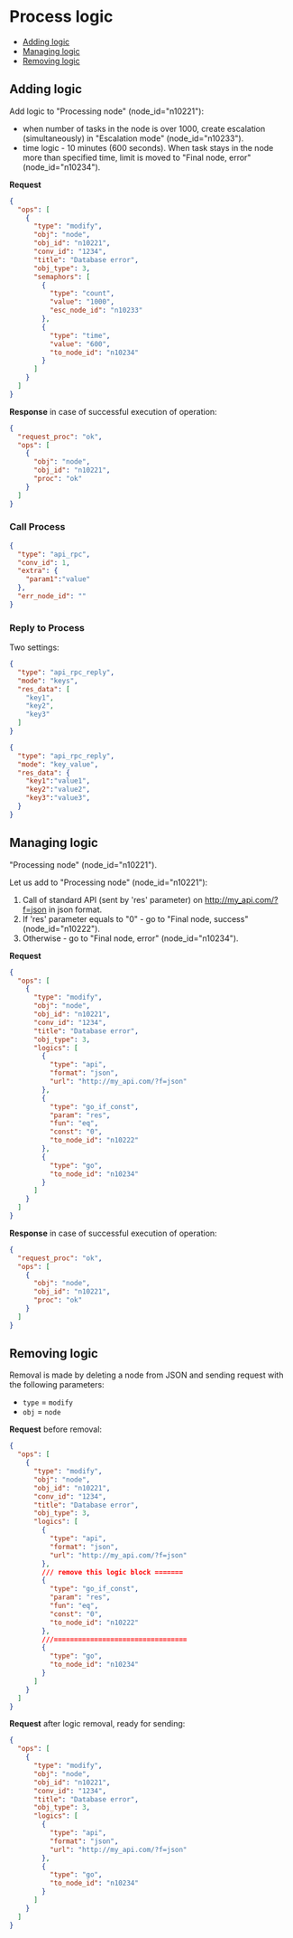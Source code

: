 # Process logic

* [Adding logic](#adding-logic)
* [Managing logic](#managing-logic)
* [Removing logic](#removing-logic)


## Adding logic

Add logic to "Processing node" (node_id="n10221"):
*   when number of tasks in the node is over 1000, create escalation (simultaneously) in "Escalation mode" (node_id="n10233").
*   time logic - 10 minutes (600 seconds). When task stays in the node more than specified time, limit is moved to "Final node, error" (node_id="n10234").

**Request**

```json
{
  "ops": [
    {
      "type": "modify",
      "obj": "node",
      "obj_id": "n10221",
      "conv_id": "1234",
      "title": "Database error",
      "obj_type": 3,
      "semaphors": [
        {
          "type": "count",
          "value": "1000",
          "esc_node_id": "n10233"
        },
        {
          "type": "time",
          "value": "600",
          "to_node_id": "n10234"
        }
      ]
    }
  ]
}
```

**Response** in case of successful execution of operation:

```json
{
  "request_proc": "ok",
  "ops": [
    {
      "obj": "node",
      "obj_id": "n10221",
      "proc": "ok"
    }
  ]
}
```
### Call Process

```json
{
  "type": "api_rpc",
  "conv_id": 1,
  "extra": {
    "param1":"value"
  },
  "err_node_id": ""
}
```
### Reply to Process

Two settings:
```json
{
  "type": "api_rpc_reply",
  "mode": "keys",
  "res_data": [
    "key1",
    "key2",
    "key3"
  ]
}
```

```json
{
  "type": "api_rpc_reply",
  "mode": "key_value",
  "res_data": {
    "key1":"value1",
    "key2":"value2",
    "key3":"value3",
  }
}
```

## Managing logic

"Processing node" (node_id="n10221").

Let us add to "Processing node" (node_id="n10221"):
1.  Call of standard API (sent by 'res' parameter) on http://my_api.com/?f=json in json format.
2.  If 'res' parameter equals to "0" - go to "Final node, success" (node_id="n10222").
3.  Otherwise - go to "Final node, error" (node_id="n10234").

**Request**

```json
{
  "ops": [
    {
      "type": "modify",
      "obj": "node",
      "obj_id": "n10221",
      "conv_id": "1234",
      "title": "Database error",
      "obj_type": 3,
      "logics": [
        {
          "type": "api",
          "format": "json",
          "url": "http://my_api.com/?f=json"
        },
        {
          "type": "go_if_const",
          "param": "res",
          "fun": "eq",
          "const": "0",
          "to_node_id": "n10222"
        },
        {
          "type": "go",
          "to_node_id": "n10234"
        }
      ]
    }
  ]
}
```

**Response** in case of successful execution of operation:

```json
{
  "request_proc": "ok",
  "ops": [
    {
      "obj": "node",
      "obj_id": "n10221",
      "proc": "ok"
    }
  ]
}
```

## Removing logic

Removal is made by deleting a node from JSON and sending request with the following parameters:
*   `type` = `modify`
*   `obj` = `node`

**Request** before removal:

```json
{
  "ops": [
    {
      "type": "modify",
      "obj": "node",
      "obj_id": "n10221",
      "conv_id": "1234",
      "title": "Database error",
      "obj_type": 3,
      "logics": [
        {
          "type": "api",
          "format": "json",
          "url": "http://my_api.com/?f=json"
        },
        /// remove this logic block =======
        {
          "type": "go_if_const",
          "param": "res",
          "fun": "eq",
          "const": "0",
          "to_node_id": "n10222"
        },
        ///=================================
        {
          "type": "go",
          "to_node_id": "n10234"
        }
      ]
    }
  ]
}
```

**Request** after logic removal, ready for sending:

```json
{
  "ops": [
    {
      "type": "modify",
      "obj": "node",
      "obj_id": "n10221",
      "conv_id": "1234",
      "title": "Database error",
      "obj_type": 3,
      "logics": [
        {
          "type": "api",
          "format": "json",
          "url": "http://my_api.com/?f=json"
        },
        {
          "type": "go",
          "to_node_id": "n10234"
        }
      ]
    }
  ]
}
```
